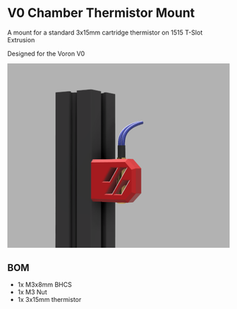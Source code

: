 # V0 Chamber Thermistor Mount

A mount for a standard 3x15mm cartridge thermistor on 1515 T-Slot Extrusion

Designed for the Voron V0

![Render](./Images/render.png)

## BOM

- 1x M3x8mm BHCS
- 1x M3 Nut
- 1x 3x15mm thermistor


